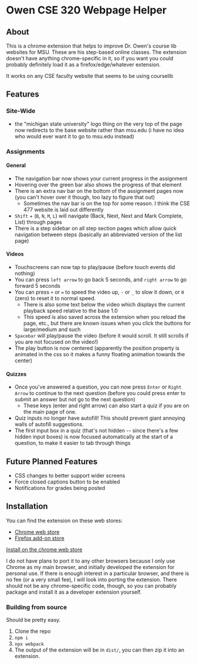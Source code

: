 # Owen CSE 320 Webpage Helper

## About

This is a chrome extension that helps to improve Dr. Owen's course lib websites for MSU. These are his step-based online classes. The extension doesn't have anything chrome-specific in it, so if you want you could probably definitely load it as a firefox/edge/whatever extension.

It works on any CSE faculty website that seems to be using courselib

## Features

### Site-Wide

* the "michigan state university" logo thing on the very top of the page now redirects to the base website rather than msu.edu (i have no idea who would ever want it to go to msu.edu instead)

### Assignments

#### General

* The navigation bar now shows your current progress in the assignment
* Hovering over the green bar also shows the progress of that element
* There is an extra nav bar on the bottom of the assignment pages now (you can't hover over it though, too lazy to figure that out)
  * Sometimes the nav bar is on the top for some reason. I think the CSE 477 website is laid out differently
* `Shift` + (`B`, `N`, `M`, `L`) will navigate (Back, Next, Next and Mark Complete, List) through pages
* There is a step sidebar on all step section pages which allow quick navigation between steps (basically an abbreviated version of the list page)

#### Videos

* Touchscreens can now tap to play/pause (before touch events did nothing)
* You can press `left arrow` to go back 5 seconds, and `right arrow` to go forward 5 seconds
* You can press `+` or `=` to speed the video up, `-` or `_` to slow it down, or `0` (zero) to reset it to normal speed.
    * There is also some text below the video which displays the current playback speed relative to the base 1.0
    * This speed is also saved across the extension when you reload the page, etc., but there are known issues when you click the buttons for large/medium and such
* `Spacebar` will play/pause the video (before it would scroll. It still scrolls if you are not focused on the video!)
* The play button is now centered (apparently the position property is animated in the css so it makes a funny floating animation towards the center) 

#### Quizzes

* Once you've answered a question, you can now press `Enter` or `Right Arrow` to continue to the next question (before you could press enter to submit an answer but not go to the next question)
    * These keys (enter and right arrow) can also start a quiz if you are on the main page of one.
* Quiz inputs no longer have autofill! This should prevent giant annoying walls of autofill suggestions.
* The first input box in a quiz (that's not hidden -- since there's a few hidden input boxes) is now focused automatically at the start of a question, to make it easier to tab through things

## Future Planned Features

* CSS changes to better support wider screens
* Force closed captions button to be enabled
* Notifications for grades being posted

## Installation

You can find the extension on these web stores:

- [Chrome web store](https://chrome.google.com/webstore/detail/owen-cl-helper/gmlgnninocoenengbjdmjnidgabmpkmd?hl=en)
- [Firefox add-on store]()

[Install on the chrome web store](https://chrome.google.com/webstore/detail/owen-cl-helper/gmlgnninocoenengbjdmjnidgabmpkmd?hl=en)

I do not have plans to port it to any other browsers because I only use Chrome as my main browser, and initially developed the extension for personal use. If there is enough interest in a particular browser, and there is no fee (or a very small fee), I will look into porting the extension. There should not be any chrome-specific code, though, so you can probably package and install it as a developer extension yourself.

### Building from source

Should be pretty easy.

1. Clone the repo
2. `npm i`
3. `npx webpack`
4. The output of the extension will be in `dist/`, you can then zip it into an extension.
 